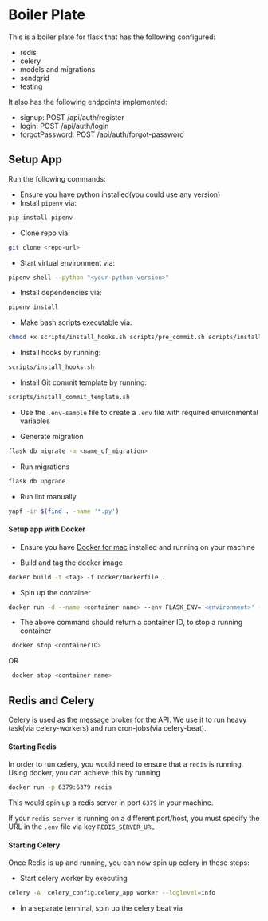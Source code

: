 # Boiler Plate

This is a boiler plate for flask that has the following configured:
- redis
- celery
- models and migrations
- sendgrid 
- testing

It also has the following endpoints implemented:
- signup: POST /api/auth/register
- login: POST /api/auth/login
- forgotPassword: POST /api/auth/forgot-password

## Setup App
Run the following commands:

- Ensure you have python installed(you could use any version)
- Install `pipenv` via: 
```bash
pip install pipenv
```
- Clone repo via:  
```bash
git clone <repo-url>
```
- Start virtual environment via:
```bash
pipenv shell --python "<your-python-version>"
```
- Install dependencies via:
```bash
pipenv install
```
- Make bash scripts executable via:
```bash
chmod +x scripts/install_hooks.sh scripts/pre_commit.sh scripts/install_commit_template.sh
```
- Install hooks by running:
```bash
scripts/install_hooks.sh
```
- Install Git commit template by running:
```bash
scripts/install_commit_template.sh
```
- Use the `.env-sample` file to create a `.env` file with required environmental variables

- Generate migration
```bash
flask db migrate -m <name_of_migration>
```

- Run migrations
```bash
flask db upgrade
```

- Run lint manually
```bash
yapf -ir $(find . -name '*.py')
```

#### Setup app with Docker
- Ensure you have [Docker for mac](https://docs.docker.com/docker-for-mac/install/) installed and running on your machine

- Build and tag the docker image
```bash
docker build -t <tag> -f Docker/Dockerfile .
```

- Spin up the container
```bash
docker run -d --name <container name> --env FLASK_ENV='<environment>' --env DATABASE_URL='<database url>' -p 5000:5000  <tag>:latest
```

- The above command should return a container ID, to stop a running container
```bash
 docker stop <containerID>
```
OR
```bash
 docker stop <container name>
```

## Redis and Celery
Celery is used as the message broker for the API. We use it to run heavy task(via celery-workers) and run cron-jobs(via celery-beat).

#### Starting Redis
In order to run celery, you would need to ensure that a `redis` is running. 
Using docker, you can achieve this by running 

```bash
docker run -p 6379:6379 redis
``` 
This would spin up a redis server in  port `6379` in your machine.

If your `redis server` is running on a different port/host, you must specify the URL in the `.env` file via key `REDIS_SERVER_URL`

#### Starting Celery
Once Redis is up and running, you can now spin up celery in these steps:

- Start celery worker by executing 

```bash
celery -A  celery_config.celery_app worker --loglevel=info
```
- In a separate terminal, spin up the celery beat via
